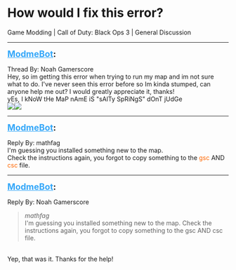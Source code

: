 # How would I fix this error?
Game Modding | Call of Duty: Black Ops 3 | General Discussion

---
<strong style="font-size: 1.4em;"><span style="text-decoration: underline;text-decoration-color: #34a7f9;"><span style="color:#34a7f9;">ModmeBot</span></span>:</strong>

<p>Thread By: Noah Gamerscore<br />Hey, so im getting this error when trying to run my map and im not sure what to do. I&#39;ve never seen this error before so Im kinda stumped, can anyone help me out? I would greatly appreciate it, thanks!<br />yEs, I kNoW tHe MaP nAmE iS &quot;sAlTy SpRiNgS&quot; dOnT jUdGe<br /><img style="max-width: 500px;" src="https://imgur.com/xsTzidO"><img style="max-width: 500px;" src="https://i.imgur.com/xsTzidO.jpg"></p>

---
<strong style="font-size: 1.4em;"><span style="text-decoration: underline;text-decoration-color: #34a7f9;"><span style="color:#34a7f9;">ModmeBot</span></span>:</strong>

<p>Reply By: mathfag<br />I&#39;m guessing you installed something new to the map.<br />Check the instructions again, you forgot to copy something to the <span style="color:#ff6600;">gsc</span> AND <span style="color:#ff6600;">csc </span>file.</p>

---
<strong style="font-size: 1.4em;"><span style="text-decoration: underline;text-decoration-color: #34a7f9;"><span style="color:#34a7f9;">ModmeBot</span></span>:</strong>

<p>Reply By: Noah Gamerscore<br /><blockquote><em>mathfag</em><br />I&#39;m guessing you installed something new to the map. Check the instructions again, you forgot to copy something to the gsc AND csc file.</blockquote><br /> Yep, that was it. Thanks for the help!</p>
